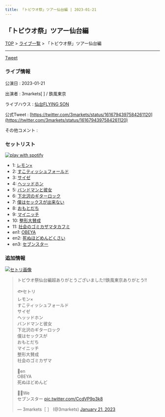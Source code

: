 ```yaml
---
title: 「トビウオ祭」ツアー仙台編 | 2023-01-21
---
```

## 「トビウオ祭」ツアー仙台編

[TOP](/setlist/) > [ライブ一覧](lives.html) > 「トビウオ祭」ツアー仙台編

___

<a href="https://twitter.com/share?ref_src=twsrc%5Etfw" data-text="3markets[ ]セットリスト > 「トビウオ祭」ツアー仙台編" class="twitter-share-button" data-via="3markets" data-hashtags="3markets" data-related="3markets" data-show-count="false">Tweet</a>

### ライブ情報

公演日
:    2023-01-21

出演者
:    3markets[ ] / 鉄風東京

ライブハウス
:    [仙台FLYING SON](livehouse018.html)

公式Tweet
:    [https://twitter.com/3markets/status/1616794397584261120](https://twitter.com/3markets/status/1616794397584261120)

その他コメント
:    

### セットリスト


[![play with spotify](images/spotify-icon.png)](https://open.spotify.com/playlist/1QJXYPgs22xdZuFc8xnU9B)



*  1: [レモン×](song003.html)
*  2: [すこティッシュフォールド](song045.html)
*  3: [サイゼ](song004.html)
*  4: [ヘッッドホン](song030.html)
*  5: [バンドマンと彼女](song009.html)
*  6: [下北沢のギターロック](song015.html)
*  7: [僕はセックスが出来ない](song006.html)
*  8: [おもとだち](song033.html)
*  9: [マイニッチ](song046.html)
*  10: [整形大賛成](song005.html)
*  11: [社会のゴミカザマタカフミ](song002.html)
*  en1: [OBEYA](song021.html)
*  en2: [死ぬほどめんどくさい](song018.html)
*  en3: [セブンスター](song020.html)


### 追加情報

[![セトリ画像](images/050.jpg)](images/050.jpg)


<blockquote class="twitter-tweet"><p lang="ja" dir="ltr">トビウオ祭仙台編超ありがとうございました‼︎鉄風東京ありがとう‼︎<br><br>🐟セトリ<br>レモン×<br>すこティッシュフォールド<br>サイゼ<br>ヘッッドホン<br>バンドマンと彼女<br>下北沢のギターロック<br>僕はセックスが<br>おもとだち<br>マイニッチ<br>整形大賛成<br>社会のゴミカザマ<br><br>👏en<br>OBEYA<br>死ぬほどめんど<br><br>👏👏We<br>セブンスター <a href="https://t.co/CcdVP9p3k8">pic.twitter.com/CcdVP9p3k8</a></p>&mdash; 3markets［ ］ (@3markets) <a href="https://twitter.com/3markets/status/1616794397584261120?ref_src=twsrc%5Etfw">January 21, 2023</a></blockquote>
<script async src="https://platform.twitter.com/widgets.js" charset="utf-8"></script>




<script async src="https://platform.twitter.com/widgets.js" charset="utf-8"></script>